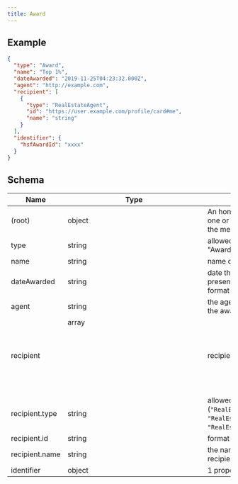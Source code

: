 ```yaml
---
title: Award
---
```

## Example



```json
{
  "type": "Award",
  "name": "Top 1%",
  "dateAwarded": "2019-11-25T04:23:32.000Z",
  "agent": "http://example.com",
  "recipient": [
    {
      "type": "RealEstateAgent",
      "id": "https://user.example.com/profile/card#me",
      "name": "string"
    }
  ],
  "identifier": {
    "hsfAwardId": "xxxx"
  }
}
```

## Schema

| Name | Type | Description |
|---|---|---|
| (root) | object | An honor bestowed on one or mote _recipients_ by the message _agent_ |
| type | string | allowed (`"Award"`) "AwardAction" |
| name | string | name of the award |
| dateAwarded | string | date the award was presented or announced. format (`date-time`) |
| agent | string | the agent that presented the award format (`uri`) |
| recipient | array<object> | recipients of the award |
| recipient.type | string | allowed (`"RealEstateAgent"`, `"RealEstateOffice"`, `"RealEstateOrganization"`)  |
| recipient.id | string |  format (`uri`) |
| recipient.name | string | the name of the award recipient |
| identifier | object |  1 properties |


